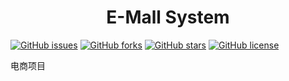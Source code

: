 <h1 style="text-align: center">E-Mall System</h1>

[![GitHub issues](https://img.shields.io/github/issues/mingtingouyang/ego-project)](https://github.com/mingtingouyang/ego-project/issues)
[![GitHub forks](https://img.shields.io/github/forks/mingtingouyang/ego-project)](https://github.com/mingtingouyang/ego-project/network)
[![GitHub stars](https://img.shields.io/github/stars/mingtingouyang/ego-project)](https://github.com/mingtingouyang/ego-project/stargazers)
[![GitHub license](https://img.shields.io/github/license/mingtingouyang/ego-project)](https://github.com/mingtingouyang/ego-project/blob/master/LICENSE)

电商项目
